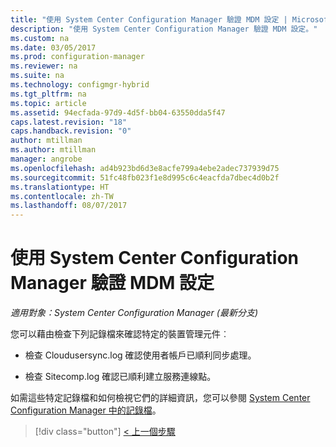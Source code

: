 ```yaml
---
title: "使用 System Center Configuration Manager 驗證 MDM 設定 | Microsoft Docs"
description: "使用 System Center Configuration Manager 驗證 MDM 設定。"
ms.custom: na
ms.date: 03/05/2017
ms.prod: configuration-manager
ms.reviewer: na
ms.suite: na
ms.technology: configmgr-hybrid
ms.tgt_pltfrm: na
ms.topic: article
ms.assetid: 94ecfada-97d9-4d5f-bb04-63550dda5f47
caps.latest.revision: "18"
caps.handback.revision: "0"
author: mtillman
ms.author: mtillman
manager: angrobe
ms.openlocfilehash: ad4b923bd6d3e8acfe799a4ebe2adec737939d75
ms.sourcegitcommit: 51fc48fb023f1e8d995c6c4eacfda7dbec4d0b2f
ms.translationtype: HT
ms.contentlocale: zh-TW
ms.lasthandoff: 08/07/2017
---
```

# <a name="verify-mdm-configuration-with-system-center-configuration-manager"></a>使用 System Center Configuration Manager 驗證 MDM 設定

*適用對象：System Center Configuration Manager (最新分支)*

您可以藉由檢查下列記錄檔來確認特定的裝置管理元件︰

-   檢查 Cloudusersync.log 確認使用者帳戶已順利同步處理。

-   檢查 Sitecomp.log 確認已順利建立服務連線點。

如需這些特定記錄檔和如何檢視它們的詳細資訊，您可以參閱 [System Center Configuration Manager 中的記錄檔](../../core/plan-design/hierarchy/log-files.md#a-namebkmkfunctionlogsa-log-files-for-configuration-manager-functionality)。

> [!div class="button"]
[< 上一個步驟](set-up-additional-management.md)
